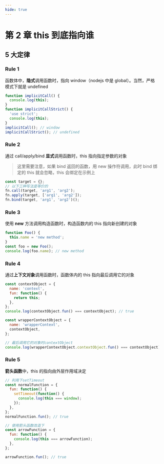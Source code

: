 ```yaml
---
hide: true
---
```


# 第 2 章 this 到底指向谁

## 5 大定律

### Rule 1

函数体中，**隐式**调用函数时，指向 window（nodejs 中是 global）。当然，严格模式下就是 undefined

```js
function implicitCall() {
  console.log(this);
}
function implicitCallStrict() {
  'use strict';
  console.log(this);
}
implicitCall(); // window
implicitCallStrict(); // undefined
```

### Rule 2

通过 call/apply/bind **显式**调用函数时，this 指向指定参数的对象

> 这里需要注意，如果 bind 返回的函数，用 new 操作符调用，此时 bind 绑定的 this 就会忽略，this 会绑定在示例上

```js
const target = {};
// 以下三种写法是等价的
fn.call(target, 'arg1', 'arg2');
fn.apply(target, ['arg1', 'arg2']);
fn.bind(target, 'arg1', 'arg2')();
```

### Rule 3

使用 **new** 方法调用构造函数时，构造函数内的 this 指向新创建的对象

```js
function Foo() {
  this.name = 'new method';
}
const foo = new Foo();
console.log(foo.name); // new method
```

### Rule 4

通过**上下文对象**调用函数时，函数体内的 this 指向最后调用它的对象

```js
const contextObject = {
  name: 'context',
  fun: function() {
    return this;
  },
};
console.log(contextObject.fun() === contextObject); // true

const wrapperContextObject = {
  name: 'wrapperContext',
  contextObject,
};

// 最后调用它的对象时contextObject
console.log(wrapperContextObject.contextObject.fun() === contextObject); // true
```

### Rule 5

**箭头函数**中，this 的指向由外层作用域决定

```js
// 利用下setTimeout
const normalFunction = {
  fun: function() {
    setTimeout(function() {
      console.log(this === window);
    });
  },
};
normalFunction.fun(); // true

// 使用箭头函数改造下
const arrowFunction = {
  fun: function() {
    console.log(this === arrowFunction);
  },
};

arrowFunction.fun(); // true
```
